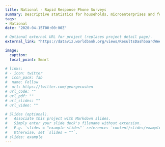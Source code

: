 ```yaml
---
title: National - Rapid Response Phone Surveys
summary: Descriptive statistics for households, microenterprises and formal firms.
tags:
- National
date: "2020-04-15T00:00:00Z"

# Optional external URL for project (replaces project detail page).
external_link: "https://dataviz.worldbank.org/views/ResultsDashboardWeek1/Covid-19Week1?:showAppBanner=false&:display_count=n&:showVizHome=n&:origin=viz_share_link&:embed=y&:isGuestRedirectFromVizportal=y"

image:
  caption: 
  focal_point: Smart

# links:
# - icon: twitter
#  icon_pack: fab
#  name: Follow
#  url: https://twitter.com/georgecushen
# url_code: ""
# url_pdf: ""
# url_slides: ""
# url_video: ""

# Slides (optional).
#   Associate this project with Markdown slides.
#   Simply enter your slide deck's filename without extension.
#   E.g. `slides = "example-slides"` references `content/slides/example-slides.md`.
#   Otherwise, set `slides = ""`.
# slides: example
---
```

